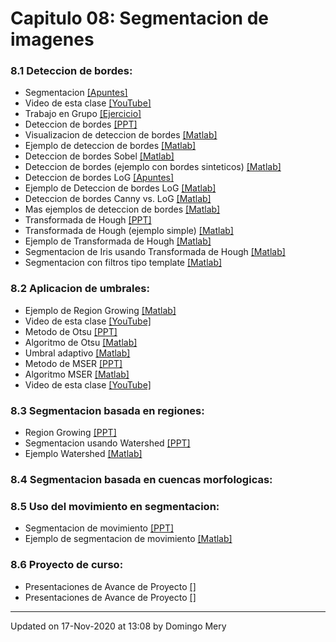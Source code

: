 
# Capitulo 08: Segmentacion de imagenes
### 8.1 Deteccion de bordes:
* Segmentacion [[Apuntes]](https://github.com/domingomery/imagenes/blob/master/clases/Cap08_Segmentacion/presentations/IMG08_Segmentacion.pdf)
* Video de esta clase [[YouTube]](https://youtu.be/MlOV8JIWAjI)
* Trabajo en Grupo [[Ejercicio]](https://github.com/domingomery/imagenes/tree/master/clases/Cap07_Morphologia/ejercicio)
* Deteccion de bordes [[PPT]](https://github.com/domingomery/imagenes/blob/master/clases/Cap08_Segmentacion/presentations/IMG08_Bordes.pptx)
* Visualizacion de deteccion de bordes [[Matlab]](https://github.com/domingomery/imagenes/blob/master/clases/Cap08_Segmentacion/matlab/IMG08_EdgeVisualization.m)
* Ejemplo de deteccion de bordes [[Matlab]](https://github.com/domingomery/imagenes/blob/master/clases/Cap08_Segmentacion/matlab/IMG08_EdgeSimple.m)
* Deteccion de bordes Sobel [[Matlab]](https://github.com/domingomery/imagenes/blob/master/clases/Cap08_Segmentacion/matlab/IMG08_EdgeSobel.m)
* Deteccion de bordes (ejemplo con bordes sinteticos) [[Matlab]](https://github.com/domingomery/imagenes/blob/master/clases/Cap08_Segmentacion/matlab/IMG08_EdgeSynthetic.m)
* Deteccion de bordes LoG [[Apuntes]](https://github.com/domingomery/imagenes/blob/master/clases/Cap08_Segmentacion/presentations/IMG08_LoG_Filtering.pdf)
* Ejemplo de Deteccion de bordes LoG [[Matlab]](https://github.com/domingomery/imagenes/blob/master/clases/Cap08_Segmentacion/matlab/IMG08_EdgeLoG.m)
* Deteccion de bordes Canny vs. LoG [[Matlab]](https://github.com/domingomery/imagenes/blob/master/clases/Cap08_Segmentacion/matlab/IMG08_EdgesLoGvsCanny.m)
* Mas ejemplos de deteccion de bordes [[Matlab]](https://github.com/domingomery/imagenes/blob/master/clases/Cap08_Segmentacion/matlab/IMG08_EdgeDetectionAll.m)
* Transformada de Hough [[PPT]](https://github.com/domingomery/imagenes/blob/master/clases/Cap08_Segmentacion/presentations/IMG08_Hough.pptx)
* Transformada de Hough (ejemplo simple) [[Matlab]](https://github.com/domingomery/imagenes/blob/master/clases/Cap08_Segmentacion/matlab/IMG08_Hough_Toy.m)
* Ejemplo de Transformada de Hough [[Matlab]](https://github.com/domingomery/imagenes/blob/master/clases/Cap08_Segmentacion/matlab/IMG08_Hough.m)
* Segmentacion de Iris usando Transformada de Hough [[Matlab]](https://github.com/domingomery/imagenes/tree/master/clases/Cap08_Segmentacion/matlab/Ejemplo_Iris/)
* Segmentacion con filtros tipo template [[Matlab]](https://github.com/domingomery/imagenes/blob/master/clases/Cap08_Segmentacion/matlab/IMG08_SegFiltering.m)
### 8.2 Aplicacion de umbrales:
* Ejemplo de Region Growing [[Matlab]](https://github.com/domingomery/imagenes/blob/master/clases/Cap08_Segmentacion/matlab/IMG08_SegmentationRegGrow.m)
* Video de esta clase [[YouTube]](https://youtu.be/WJmq1tU5gWA)
* Metodo de Otsu [[PPT]](https://github.com/domingomery/imagenes/blob/master/clases/Cap08_Segmentacion/presentations/IMG08_Otsu.pptx)
* Algoritmo de Otsu [[Matlab]](https://github.com/domingomery/imagenes/blob/master/clases/Cap08_Segmentacion/matlab/IMG08_SegmentationOtsu.m)
* Umbral adaptivo [[Matlab]](https://github.com/domingomery/imagenes/blob/master/clases/Cap08_Segmentacion/matlab/IMG08_SegUmbralAdaptivo.m)
* Metodo de MSER [[PPT]](https://github.com/domingomery/imagenes/blob/master/clases/Cap08_Segmentacion/presentations/IMG08_MSER.pptx)
* Algoritmo MSER [[Matlab]](https://github.com/domingomery/imagenes/blob/master/clases/Cap08_Segmentacion/matlab/IMG08_SegmentationMSER.m)
* Video de esta clase [[YouTube]](https://youtu.be/V94QX4aCglo)
### 8.3 Segmentacion basada en regiones:
* Region Growing [[PPT]](https://github.com/domingomery/imagenes/blob/master/clases/Cap08_Segmentacion/presentations/IMG08_RegionGrowing.pptx)
* Segmentacion usando Watershed [[PPT]](https://github.com/domingomery/imagenes/blob/master/clases/Cap08_Segmentacion/presentations/IMG08_Watershed.pptx)
* Ejemplo Watershed [[Matlab]](https://github.com/domingomery/imagenes/blob/master/clases/Cap08_Segmentacion/matlab/IMG08_SegWatershed.m)
### 8.4 Segmentacion basada en cuencas morfologicas:
### 8.5 Uso del movimiento en segmentacion:
* Segmentacion de movimiento [[PPT]](https://github.com/domingomery/imagenes/blob/master/clases/Cap08_Segmentacion/presentations/IMG08_SegMovimiento.pptx)
* Ejemplo de segmentacion de movimiento [[Matlab]](https://github.com/domingomery/imagenes/blob/master/clases/Cap08_Segmentacion/matlab/IMG08_SegVideo.m)
### 8.6 Proyecto de curso:
* Presentaciones de Avance de Proyecto [[]](https://github.com/domingomery/imagenes/blob/master/clases/Cap08_Segmentacion//)
* Presentaciones de Avance de Proyecto [[]](https://github.com/domingomery/imagenes/blob/master/clases/Cap08_Segmentacion//)
---


Updated on 17-Nov-2020 at 13:08 by Domingo Mery
